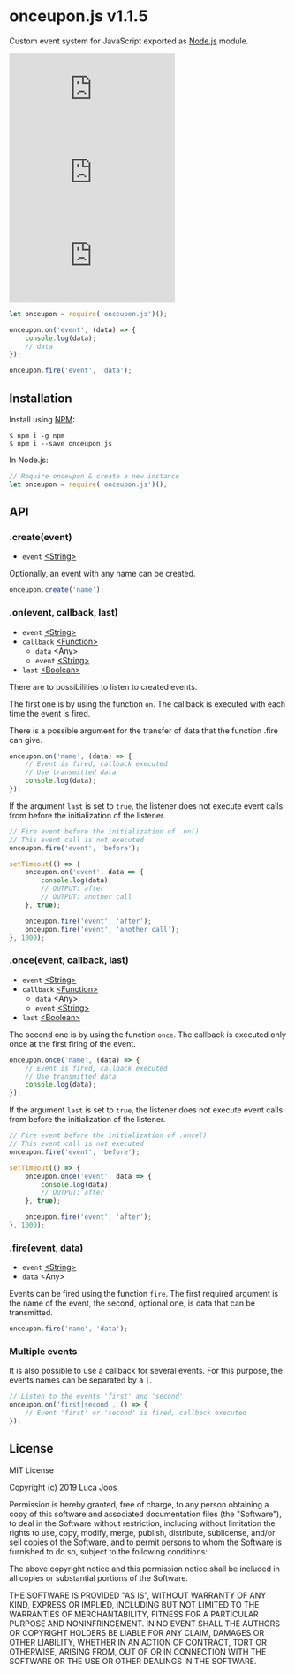 # onceupon.js v1.1.5

Custom event system for JavaScript exported as [Node.js](https://nodejs.org) module.

[![npm](https://img.shields.io/npm/v/onceupon.js)](https://www.npmjs.com/package/onceupon.js)
[![npm bundle size](https://img.shields.io/bundlephobia/min/onceupon.js)](https://www.npmjs.com/package/onceupon.js)
[![npm](https://img.shields.io/npm/dm/onceupon.js)](https://www.npmjs.com/package/onceupon.js)

```javascript
let onceupon = require('onceupon.js')();

onceupon.on('event', (data) => {
    console.log(data);
    // data
});

onceupon.fire('event', 'data');
```

## Installation
Install using [NPM](https://npmjs.org):

```
$ npm i -g npm
$ npm i --save onceupon.js
```

In Node.js:

```javascript
// Require onceupon & create a new instance
let onceupon = require('onceupon.js')();
```

## API
### .create(event)

- `event` [&lt;String&gt;](https://developer.mozilla.org/en-US/docs/Web/JavaScript/Reference/Global_Objects/String)

Optionally, an event with any name can be created.

```javascript
onceupon.create('name');
```

### .on(event, callback, last)

- `event` [&lt;String&gt;](https://developer.mozilla.org/en-US/docs/Web/JavaScript/Reference/Global_Objects/String)
- `callback` [&lt;Function&gt;](https://developer.mozilla.org/en-US/docs/Web/JavaScript/Reference/Global_Objects/Function)
    - `data` &lt;Any&gt;
    - `event` [&lt;String&gt;](https://developer.mozilla.org/en-US/docs/Web/JavaScript/Reference/Global_Objects/String)
- `last` [&lt;Boolean&gt;](https://developer.mozilla.org/en-US/docs/Web/JavaScript/Reference/Global_Objects/Boolean)

There are to possibilities to listen to created events.

The first one is by using the function `on`. The callback is executed with each time the event is fired.

There is a possible argument for the transfer of data that the function .fire can give.

```javascript
onceupon.on('name', (data) => {
    // Event is fired, callback executed
    // Use transmitted data
    console.log(data);
});
```

If the argument `last` is set to `true`, the listener does not execute event calls from before the initialization of the listener.

```javascript
// Fire event before the initialization of .on()
// This event call is not executed
onceupon.fire('event', 'before');

setTimeout(() => {
    onceupon.on('event', data => {
        console.log(data);
        // OUTPUT: after
        // OUTPUT: another call
    }, true);

    onceupon.fire('event', 'after');
    onceupon.fire('event', 'another call');
}, 1000);
```

### .once(event, callback, last)

- `event` [&lt;String&gt;](https://developer.mozilla.org/en-US/docs/Web/JavaScript/Reference/Global_Objects/String)
- `callback` [&lt;Function&gt;](https://developer.mozilla.org/en-US/docs/Web/JavaScript/Reference/Global_Objects/Function)
    - `data` &lt;Any&gt;
    - `event` [&lt;String&gt;](https://developer.mozilla.org/en-US/docs/Web/JavaScript/Reference/Global_Objects/String)
- `last` [&lt;Boolean&gt;](https://developer.mozilla.org/en-US/docs/Web/JavaScript/Reference/Global_Objects/Boolean)

The second one is by using the function `once`. The callback is executed only once at the first firing of the event.

```javascript
onceupon.once('name', (data) => {
    // Event is fired, callback executed
    // Use transmitted data
    console.log(data);
});
```

If the argument `last` is set to `true`, the listener does not execute event calls from before the initialization of the listener.

```javascript
// Fire event before the initialization of .once()
// This event call is not executed
onceupon.fire('event', 'before');

setTimeout(() => {
    onceupon.once('event', data => {
        console.log(data);
        // OUTPUT: after
    }, true);

    onceupon.fire('event', 'after');
}, 1000);
```

### .fire(event, data)

- `event` [&lt;String&gt;](https://developer.mozilla.org/en-US/docs/Web/JavaScript/Reference/Global_Objects/String)
- `data` &lt;Any&gt;

Events can be fired using the function `fire`.
The first required argument is the name of the event, the second, optional one, is data that can be transmitted.

```javascript
onceupon.fire('name', 'data');
```

### Multiple events
It is also possible to use a callback for several events. For this purpose, the events names can be separated by a `|`.

```javascript
// Listen to the events 'first' and 'second'
onceupon.on('first|second', () => {
    // Event 'first' or 'second' is fired, callback executed
});
```

## License
MIT License

Copyright (c) 2019 Luca Joos

Permission is hereby granted, free of charge, to any person obtaining a copy
of this software and associated documentation files (the "Software"), to deal
in the Software without restriction, including without limitation the rights
to use, copy, modify, merge, publish, distribute, sublicense, and/or sell
copies of the Software, and to permit persons to whom the Software is
furnished to do so, subject to the following conditions:

The above copyright notice and this permission notice shall be included in all
copies or substantial portions of the Software.

THE SOFTWARE IS PROVIDED "AS IS", WITHOUT WARRANTY OF ANY KIND, EXPRESS OR
IMPLIED, INCLUDING BUT NOT LIMITED TO THE WARRANTIES OF MERCHANTABILITY,
FITNESS FOR A PARTICULAR PURPOSE AND NONINFRINGEMENT. IN NO EVENT SHALL THE
AUTHORS OR COPYRIGHT HOLDERS BE LIABLE FOR ANY CLAIM, DAMAGES OR OTHER
LIABILITY, WHETHER IN AN ACTION OF CONTRACT, TORT OR OTHERWISE, ARISING FROM,
OUT OF OR IN CONNECTION WITH THE SOFTWARE OR THE USE OR OTHER DEALINGS IN THE
SOFTWARE.
